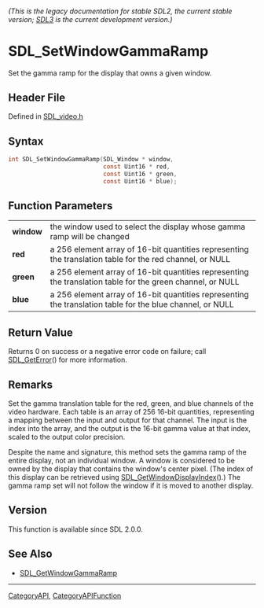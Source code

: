 ###### (This is the legacy documentation for stable SDL2, the current stable version; [SDL3](https://wiki.libsdl.org/SDL3/) is the current development version.)
# SDL_SetWindowGammaRamp

Set the gamma ramp for the display that owns a given window.

## Header File

Defined in [SDL_video.h](https://github.com/libsdl-org/SDL/blob/SDL2/include/SDL_video.h)

## Syntax

```c
int SDL_SetWindowGammaRamp(SDL_Window * window,
                           const Uint16 * red,
                           const Uint16 * green,
                           const Uint16 * blue);

```

## Function Parameters

|                |                                                                                                            |
| -------------- | ---------------------------------------------------------------------------------------------------------- |
| **window**     | the window used to select the display whose gamma ramp will be changed                                     |
| **red**        | a 256 element array of 16-bit quantities representing the translation table for the red channel, or NULL   |
| **green**      | a 256 element array of 16-bit quantities representing the translation table for the green channel, or NULL |
| **blue**       | a 256 element array of 16-bit quantities representing the translation table for the blue channel, or NULL  |

## Return Value

Returns 0 on success or a negative error code on failure; call
[SDL_GetError](SDL_GetError)() for more information.

## Remarks

Set the gamma translation table for the red, green, and blue channels of
the video hardware. Each table is an array of 256 16-bit quantities,
representing a mapping between the input and output for that channel. The
input is the index into the array, and the output is the 16-bit gamma value
at that index, scaled to the output color precision.

Despite the name and signature, this method sets the gamma ramp of the
entire display, not an individual window. A window is considered to be
owned by the display that contains the window's center pixel. (The index of
this display can be retrieved using
[SDL_GetWindowDisplayIndex](SDL_GetWindowDisplayIndex)().) The gamma ramp
set will not follow the window if it is moved to another display.

## Version

This function is available since SDL 2.0.0.

## See Also

- [SDL_GetWindowGammaRamp](SDL_GetWindowGammaRamp)

----
[CategoryAPI](CategoryAPI), [CategoryAPIFunction](CategoryAPIFunction)

